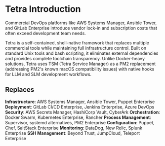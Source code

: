 # Tetra Introduction

Commercial DevOps platforms like AWS Systems Manager, Ansible Tower, and GitLab Enterprise introduce vendor lock-in and subscription costs that often exceed development team needs.

Tetra is a self-contained, shell-native framework that replaces multiple commercial tools while maintaining full infrastructure control. Built on standard Unix tools and bash scripting, it eliminates external dependencies and provides complete toolchain transparency. Unlike Docker-heavy solutions, Tetra uses TSM (Tetra Service Manager) as a PM2 replacement (addressing PM2's known macOS compatibility issues) with native hooks for LLM and SLM development workflows.

## Replaces
**Infrastructure**: AWS Systems Manager, Ansible Tower, Puppet Enterprise
**Deployment**: GitLab CI/CD Enterprise, Jenkins Enterprise, Azure DevOps
**Security**: AWS Secrets Manager, HashiCorp Vault, CyberArk
**Orchestration**: Docker Swarm, Kubernetes Enterprise, Rancher
**Process Management**: Supervisor, systemd alternatives, PM2 Enterprise
**Configuration**: Puppet, Chef, SaltStack Enterprise
**Monitoring**: DataDog, New Relic, Splunk Enterprise
**SSH Management**: Beyond Trust, JumpCloud, Teleport Enterprise


